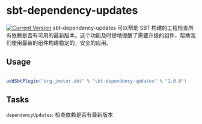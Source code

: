 # sbt-dependency-updates
[![Current Version](https://stack-badges.herokuapp.com/maven-central/org.jmotor.sbt/sbt-dependency-updates/latest.svg)](https://stack-badges.herokuapp.com/maven-central/org.jmotor.sbt/sbt-dependency-updates/latest)
sbt-dependency-updates 可以帮助 SBT 构建的工程检查所有依赖是否有可用的最新版本。这个功能及时提地提醒了需要升级的组件，帮助我们使用最新的组件构建稳定的，安全的应用。

## Usage

```scala

addSbtPlugin("org.jmotor.sbt" % "sbt-dependency-updates" % "1.0.0")

```

## Tasks

`dependencyUpdates`: 检查依赖是否有最新版本
